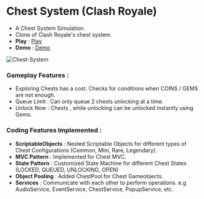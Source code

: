 # Chest System (Clash Royale)
 - A Chest System Simulation.
 - Clone of Clash Royale's chest system.
 - **Play** : [Play](https://brickster241.itch.io/clash-royale-chest-system)
 - **Demo** : [Demo](https://www.linkedin.com/posts/ashish-verma-4552b9265_gamedevelopment-gamedesign-programming-activity-7059631116655198208-DSHn?utm_source=share&utm_medium=member_desktop)
 
![Chest-System](https://user-images.githubusercontent.com/65897987/236028240-fb411ac5-e571-4c79-9364-d6b4edb95f3b.png)

### Gameplay Features : 
 - Exploring Chests has a cost. Checks for conditions when COINS / GEMS are not enough.
 - Queue Limit : Can only queue 2 chests unlocking at a time. 
 - Unlock Now  : Chests , while unlocking can be unlocked instantly using Gems.

### Coding Features Implemented : 
 - **ScriptableObjects** : Nested Scriptable Objects for different types of Chest Configurations (Common, Mini, Rare, Legendary).
 - **MVC Pattern**       : Implemented for Chest MVC.
 - **State Pattern**     : Customized State Machine for different Chest States (LOCKED, QUEUED, UNLOCKING, OPEN)
 - **Object Pooling**    : Added ChestPool for Chest Gameobjects.
 - **Services**          : Communicate with each other to perform operations. e.g AudioService, EventService, ChestService, PopupService, etc.




